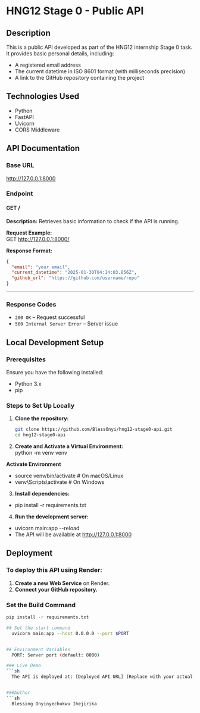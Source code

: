 # HNG12 Stage 0 - Public API

## Description

This is a public API developed as part of the HNG12 internship Stage 0 task. It provides basic personal details, including:
- A registered email address  
- The current datetime in ISO 8601 format (with milliseconds precision)  
- A link to the GitHub repository containing the project  

## Technologies Used

- Python  
- FastAPI  
- Uvicorn  
- CORS Middleware  

## API Documentation

### Base URL  
http://127.0.0.1:8000

### Endpoint  
#### **GET /**  
**Description:** Retrieves basic information to check if the API is running.  

**Request Example:**  
GET http://127.0.0.1:8000/

**Response Format:**  
```json
{
  "email": "your email",
  "current_datetime": "2025-01-30T04:14:03.056Z",
  "github_url": "https://github.com/username/repo"
}
```

---


### Response Codes  
- `200 OK` – Request successful  
- `500 Internal Server Error` – Server issue  

## Local Development Setup  

### Prerequisites  
Ensure you have the following installed:  
- Python 3.x  
- pip  

### Steps to Set Up Locally  
1. **Clone the repository:**  
   ```sh
   git clone https://github.com/BlessOnyi/hng12-stage0-api.git
   cd hng12-stage0-api


2. **Create and Activate a Virtual Environment:**  
  python -m venv venv

  **Activate Environment**
- source venv/bin/activate  # On macOS/Linux
- venv\Scripts\activate  # On Windows


3. **Install dependencies:**
- pip install -r requirements.txt

4. **Run the development server:**
- uvicorn main:app --reload
- The API will be available at http://127.0.0.1:8000


## Deployment  

### To deploy this API using Render:  
1. **Create a new Web Service** on Render.  
2. **Connect your GitHub repository.**  

### Set the Build Command  
```sh
pip install -r requirements.txt

## Set the start command
  uvicorn main:app --host 0.0.0.0 --port $PORT


## Environment Variables
  PORT: Server port (default: 8000)

### Live Demo
```sh
  The API is deployed at: [Deployed API URL] (Replace with your actual deployment link)**


###Author
```sh
  Blessing Onyinyechukwu Ihejirika


